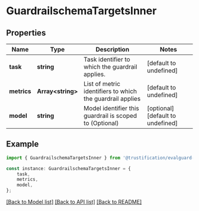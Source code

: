 # GuardrailschemaTargetsInner


## Properties

Name | Type | Description | Notes
------------ | ------------- | ------------- | -------------
**task** | **string** | Task identifier to which the guardrail applies. | [default to undefined]
**metrics** | **Array&lt;string&gt;** | List of metric identifiers to which the guardrail applies | [default to undefined]
**model** | **string** | Model identifier this guardrail is scoped to (Optional) | [optional] [default to undefined]

## Example

```typescript
import { GuardrailschemaTargetsInner } from '@trustification/evalguard-api-model';

const instance: GuardrailschemaTargetsInner = {
    task,
    metrics,
    model,
};
```

[[Back to Model list]](../README.md#documentation-for-models) [[Back to API list]](../README.md#documentation-for-api-endpoints) [[Back to README]](../README.md)
